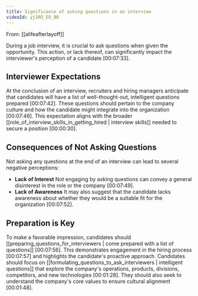 ```yaml
---
title: Significance of asking questions in an interview
videoId: yj1RO_EO_B8
---
```


From: [[alifeafterlayoff]] <br/> 

During a job interview, it is crucial to ask questions when given the opportunity. This action, or lack thereof, can significantly impact the interviewer's perception of a candidate <a class="yt-timestamp" data-t="00:07:33">[00:07:33]</a>.

## Interviewer Expectations

At the conclusion of an interview, recruiters and hiring managers anticipate that candidates will have a list of well-thought-out, intelligent questions prepared <a class="yt-timestamp" data-t="00:07:42">[00:07:42]</a>. These questions should pertain to the company culture and how the candidate might integrate into the organization <a class="yt-timestamp" data-t="00:07:46">[00:07:46]</a>. This expectation aligns with the broader [[role_of_interview_skills_in_getting_hired | interview skills]] needed to secure a position <a class="yt-timestamp" data-t="00:00:30">[00:00:30]</a>.

## Consequences of Not Asking Questions

Not asking any questions at the end of an interview can lead to several negative perceptions:
*   **Lack of Interest** Not engaging by asking questions can convey a general disinterest in the role or the company <a class="yt-timestamp" data-t="00:07:49">[00:07:49]</a>.
*   **Lack of Awareness** It may also suggest that the candidate lacks awareness about whether they would be a suitable fit for the organization <a class="yt-timestamp" data-t="00:07:52">[00:07:52]</a>.

## Preparation is Key

To make a favorable impression, candidates should [[preparing_questions_for_interviewers | come prepared with a list of questions]] <a class="yt-timestamp" data-t="00:07:56">[00:07:56]</a>. This demonstrates engagement in the hiring process <a class="yt-timestamp" data-t="00:07:57">[00:07:57]</a> and highlights the candidate's proactive approach. Candidates should focus on [[formulating_questions_to_ask_interviewers | intelligent questions]] that explore the company's operations, products, divisions, competitors, and new technologies <a class="yt-timestamp" data-t="00:01:28">[00:01:28]</a>. They should also seek to understand the company's core values to ensure cultural alignment <a class="yt-timestamp" data-t="00:01:48">[00:01:48]</a>.